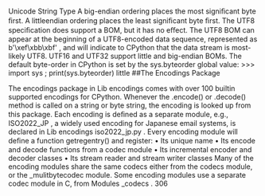 Unicode String Type A  big-endian  ordering places the most signiﬁcant byte ﬁrst. A  littleendian  ordering places the least signiﬁcant byte ﬁrst. The UTF8 speciﬁcation does support a BOM, but it has no eﬀect. The UTF8 BOM can appear at the beginning of a UTF8-encoded data sequence, represented as  b'\xef\xbb\xbf' , and will indicate to CPython that the data stream is most-likely UTF8. UTF16 and UTF32 support little and big-endian BOMs. The default byte-order in CPython is set by the  sys.byteorder  global value: >>>  import  sys ;  print(sys.byteorder) little 
##The Encodings Package 

 The encodings package in  Lib encodings  comes with over 100 builtin supported encodings for CPython. Whenever the  .encode()  or  .decode()  method is called on a string or byte string, the encoding is looked up from this package. Each encoding is deﬁned as a separate module, e.g.,  ISO2022_JP , a widely used encoding for Japanese email systems, is declared in  Lib encodings iso2022_jp.py . Every encoding module will deﬁne a function  getregentry()  and register: • Its unique name • Its encode and decode functions from a codec module • Its incremental encoder and decoder classes • Its stream reader and stream writer classes Many of the encoding modules share the same codecs either from the codecs  module, or the  _mulitbytecodec  module. Some encoding modules use a separate codec module in C, from  Modules _codecs . 306
